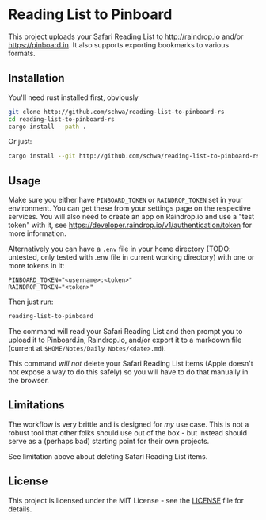 # Reading List to Pinboard

This project uploads your Safari Reading List to <http://raindrop.io> and/or <https://pinboard.in>. It also supports exporting bookmarks to various formats.

## Installation

You'll need rust installed first, obviously

```sh
git clone http://github.com/schwa/reading-list-to-pinboard-rs
cd reading-list-to-pinboard-rs
cargo install --path .
```

Or just:

```sh
cargo install --git http://github.com/schwa/reading-list-to-pinboard-rs
```

## Usage

Make sure you either have `PINBOARD_TOKEN` or `RAINDROP_TOKEN` set in your environment. You can get these from your settings page on the respective services. You will also need to create an app on Raindrop.io and use a "test token" with it, see <https://developer.raindrop.io/v1/authentication/token> for more information.

Alternatively you can have a `.env` file in your home directory (TODO: untested, only tested with .env file in current working directory) with one or more tokens in it:

```env
PINBOARD_TOKEN="<username>:<token>"
RAINDROP_TOKEN="<token>"
```

Then just run:

```sh
reading-list-to-pinboard
```

The command will read your Safari Reading List and then prompt you to upload it to Pinboard.in, Raindrop.io, and/or export it to a markdown file (current at `$HOME/Notes/Daily Notes/<date>.md`).

This command *will not* delete your Safari Reading List items (Apple doesn't not expose a way to do this safely) so you will have to do that manually in the browser.

## Limitations

The workflow is very brittle and is designed for *my* use case. This is not a robust tool that other folks should use out of the box - but instead should serve as a (perhaps bad) starting point for their own projects.

See limitation above about deleting Safari Reading List items.

## License

This project is licensed under the MIT License - see the [LICENSE](LICENSE) file for details.
